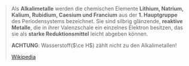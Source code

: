 > Als **Alkalimetalle** werden die chemischen Elemente **Lithium, Natrium, Kalium, Rubidium, Caesium und Francium** aus der **1. Hauptgruppe** des Periodensystems bezeichnet. Sie sind silbrig glänzende, **reaktive Metalle**, die in ihrer Valenzschale ein einzelnes Elektron besitzen, das sie als **starke Reduktionsmittel** leicht abgeben können.
>
>  **ACHTUNG**: Wasserstoff($\ce H$) zählt nicht zu den Alkalimetallen!
>
> [Wikipedia](https://de.wikipedia.org/wiki/Alkalimetalle)